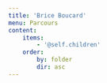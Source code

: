 ```yaml
---
title: 'Brice Boucard'
menu: Parcours
content:
    items:
        - '@self.children'
    order:
        by: folder
        dir: asc
---
```


